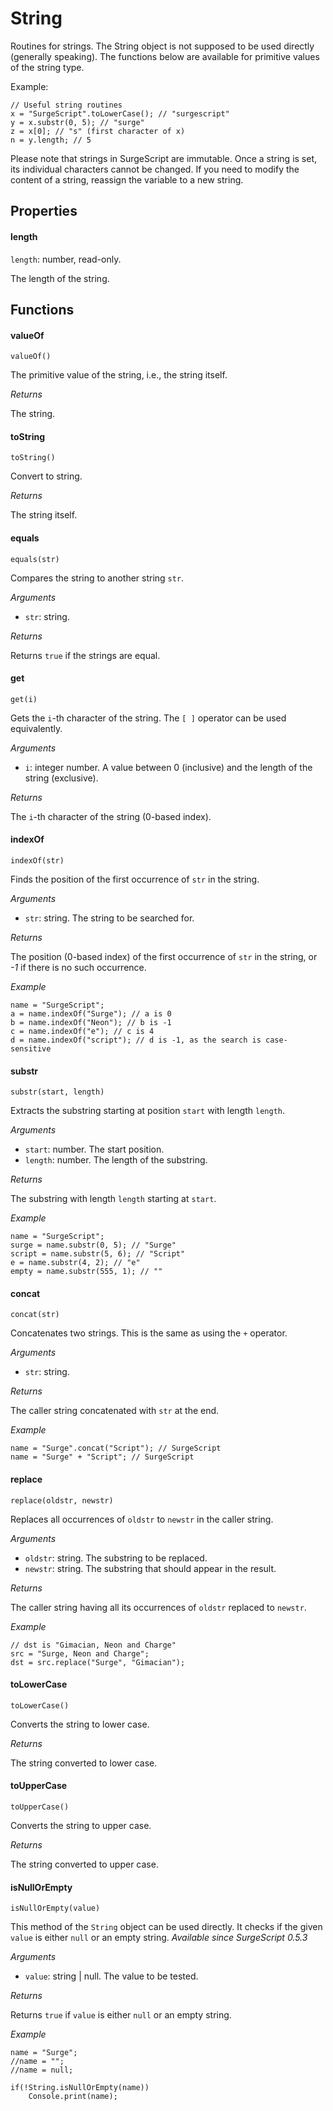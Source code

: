 String
======

Routines for strings. The String object is not supposed to be used directly (generally speaking). The functions below are available for primitive values of the string type.

Example:

```
// Useful string routines
x = "SurgeScript".toLowerCase(); // "surgescript"
y = x.substr(0, 5); // "surge"
z = x[0]; // "s" (first character of x)
n = y.length; // 5
```

Please note that strings in SurgeScript are immutable. Once a string is set, its individual characters cannot be changed. If you need to modify the content of a string, reassign the variable to a new string.

Properties
----------

#### length

`length`: number, read-only.

The length of the string.

Functions
---------

#### valueOf

`valueOf()`

The primitive value of the string, i.e., the string itself.

*Returns*

The string.

#### toString

`toString()`

Convert to string.

*Returns*

The string itself.

#### equals

`equals(str)`

Compares the string to another string `str`.

*Arguments*

* `str`: string.

*Returns*

Returns `true` if the strings are equal.

#### get

`get(i)`

Gets the `i`-th character of the string. The `[ ]` operator can be used equivalently.

*Arguments*

* `i`: integer number. A value between 0 (inclusive) and the length of the string (exclusive).

*Returns*

The `i`-th character of the string (0-based index).

#### indexOf

`indexOf(str)`

Finds the position of the first occurrence of `str` in the string.

*Arguments*

* `str`: string. The string to be searched for.

*Returns*

The position (0-based index) of the first occurrence of `str` in the string, or *-1* if there is no such occurrence.

*Example*

```
name = "SurgeScript";
a = name.indexOf("Surge"); // a is 0
b = name.indexOf("Neon"); // b is -1
c = name.indexOf("e"); // c is 4
d = name.indexOf("script"); // d is -1, as the search is case-sensitive
```

#### substr

`substr(start, length)`

Extracts the substring starting at position `start` with length `length`.

*Arguments*

* `start`: number. The start position.
* `length`: number. The length of the substring.

*Returns*

The substring with length `length` starting at `start`.

*Example*

```
name = "SurgeScript";
surge = name.substr(0, 5); // "Surge"
script = name.substr(5, 6); // "Script"
e = name.substr(4, 2); // "e"
empty = name.substr(555, 1); // ""
```

#### concat

`concat(str)`

Concatenates two strings. This is the same as using the `+` operator.

*Arguments*

* `str`: string.

*Returns*

The caller string concatenated with `str` at the end.

*Example*

```
name = "Surge".concat("Script"); // SurgeScript
name = "Surge" + "Script"; // SurgeScript
```

#### replace

`replace(oldstr, newstr)`

Replaces all occurrences of `oldstr` to `newstr` in the caller string.

*Arguments*

* `oldstr`: string. The substring to be replaced.
* `newstr`: string. The substring that should appear in the result.

*Returns*

The caller string having all its occurrences of `oldstr` replaced to `newstr`.

*Example*

```
// dst is "Gimacian, Neon and Charge"
src = "Surge, Neon and Charge";
dst = src.replace("Surge", "Gimacian");
```

#### toLowerCase

`toLowerCase()`

Converts the string to lower case.

*Returns*

The string converted to lower case.

#### toUpperCase

`toUpperCase()`

Converts the string to upper case.

*Returns*

The string converted to upper case.

#### isNullOrEmpty

`isNullOrEmpty(value)`

This method of the `String` object can be used directly. It checks if the given `value` is either `null` or an empty string.
*Available since SurgeScript 0.5.3*

*Arguments*

* `value`: string | null. The value to be tested.

*Returns*

Returns `true` if `value` is either `null` or an empty string.

*Example*

```
name = "Surge";
//name = "";
//name = null;

if(!String.isNullOrEmpty(name))
    Console.print(name);
```
